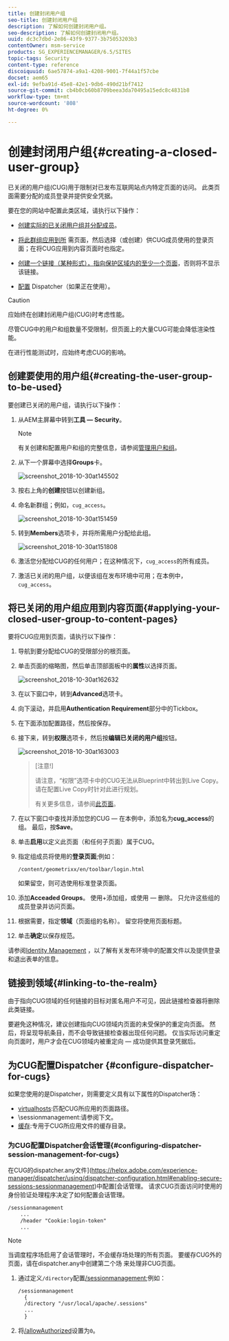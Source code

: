 ```yaml
---
title: 创建封闭用户组
seo-title: 创建封闭用户组
description: 了解如何创建封闭用户组。
seo-description: 了解如何创建封闭用户组。
uuid: dc3c7dbd-2e86-43f9-9377-3b75053203b3
contentOwner: msm-service
products: SG_EXPERIENCEMANAGER/6.5/SITES
topic-tags: Security
content-type: reference
discoiquuid: 6ae57874-a9a1-4208-9001-7f44a1f57cbe
docset: aem65
exl-id: 9efba91d-45e8-42e1-9db6-490d21bf7412
source-git-commit: cb4b0cb60b8709beea3da70495a15edc8c4831b8
workflow-type: tm+mt
source-wordcount: '808'
ht-degree: 0%

---
```


# 创建封闭用户组{#creating-a-closed-user-group}

已关闭的用户组(CUG)用于限制对已发布互联网站点内特定页面的访问。 此类页面需要分配的成员登录并提供安全凭据。

要在您的网站中配置此类区域，请执行以下操作：

* [创建实际的已关闭用户组并分配成员](#creating-the-user-group-to-be-used)。

* [将此群组应用到所](#applying-your-closed-user-group-to-content-pages) 需页面，然后选择（或创建）供CUG成员使用的登录页面；在将CUG应用到内容页面时也指定。

* [创建一个链接（某种形式），指向保护区域内的至少一个页面](#linking-to-the-realm)，否则将不显示该链接。
* [配置](#configure-dispatcher-for-cugs) Dispatcher（如果正在使用）。

>[!CAUTION]
>
>应始终在创建封闭用户组(CUG)时考虑性能。
>
>尽管CUG中的用户和组数量不受限制，但页面上的大量CUG可能会降低渲染性能。
>
>在进行性能测试时，应始终考虑CUG的影响。

## 创建要使用的用户组{#creating-the-user-group-to-be-used}

要创建已关闭的用户组，请执行以下操作：

1. 从AEM主屏幕中转到&#x200B;**工具 — Security**。

   >[!NOTE]
   >
   >有关创建和配置用户和组的完整信息，请参阅[管理用户和组](/help/sites-administering/security.md#managing-users-and-groups)。

1. 从下一个屏幕中选择&#x200B;**Groups**&#x200B;卡。

   ![screenshot_2018-10-30at145502](assets/screenshot_2018-10-30at145502.png)

1. 按右上角的&#x200B;**创建**&#x200B;按钮以创建新组。
1. 命名新群组；例如，`cug_access`。

   ![screenshot_2018-10-30at151459](assets/screenshot_2018-10-30at151459.png)

1. 转到&#x200B;**Members**&#x200B;选项卡，并将所需用户分配给此组。

   ![screenshot_2018-10-30at151808](assets/screenshot_2018-10-30at151808.png)

1. 激活您分配给CUG的任何用户；在这种情况下，`cug_access`的所有成员。
1. 激活已关闭的用户组，以便该组在发布环境中可用；在本例中， `cug_access`。

## 将已关闭的用户组应用到内容页面{#applying-your-closed-user-group-to-content-pages}

要将CUG应用到页面，请执行以下操作：

1. 导航到要分配给CUG的受限部分的根页面。
1. 单击页面的缩略图，然后单击顶部面板中的&#x200B;**属性**&#x200B;以选择页面。

   ![screenshot_2018-10-30at162632](assets/screenshot_2018-10-30at162632.png)

1. 在以下窗口中，转到&#x200B;**Advanced**&#x200B;选项卡。
1. 向下滚动，并启用&#x200B;**Authentication Requirement**&#x200B;部分中的Tickbox。

1. 在下面添加配置路径，然后按保存。
1. 接下来，转到&#x200B;**权限**&#x200B;选项卡，然后按&#x200B;**编辑已关闭的用户组**&#x200B;按钮。

   ![screenshot_2018-10-30at163003](assets/screenshot_2018-10-30at163003.png)

   >[注意!]
   >
   > 请注意，“权限”选项卡中的CUG无法从Blueprint中转出到Live Copy。 请在配置Live Copy时针对此进行规划。
   >
   > 有关更多信息，请参阅[此页面](closed-user-groups.md#aem-livecopy)。

1. 在以下窗口中查找并添加您的CUG — 在本例中，添加名为&#x200B;**cug_access**&#x200B;的组。 最后，按&#x200B;**Save**。
1. 单击&#x200B;**启用**&#x200B;以定义此页面（和任何子页面）属于CUG。
1. 指定组成员将使用的&#x200B;**登录页面**;例如：

   `/content/geometrixx/en/toolbar/login.html`

   如果留空，则可选使用标准登录页面。

1. 添加&#x200B;**Acceaded Groups**。 使用+添加组，或使用 — 删除。 只允许这些组的成员登录并访问页面。
1. 根据需要，指定&#x200B;**领域**（页面组的名称）。 留空将使用页面标题。
1. 单击&#x200B;**确定**&#x200B;以保存规范。

请参阅[Identity Management](/help/sites-administering/identity-management.md) ，以了解有关发布环境中的配置文件以及提供登录和退出表单的信息。

## 链接到领域{#linking-to-the-realm}

由于指向CUG领域的任何链接的目标对匿名用户不可见，因此链接检查器将删除此类链接。

要避免这种情况，建议创建指向CUG领域内页面的未受保护的重定向页面。 然后，将呈现导航条目，而不会导致链接检查器出现任何问题。 仅当实际访问重定向页面时，用户才会在CUG领域内被重定向 — 成功提供其登录凭据后。

## 为CUG配置Dispatcher {#configure-dispatcher-for-cugs}

如果您使用的是Dispatcher，则需要定义具有以下属性的Dispatcher场：

* [virtualhosts](https://helpx.adobe.com/experience-manager/dispatcher/using/dispatcher-configuration.html#identifying-virtual-hosts-virtualhosts):匹配CUG所应用的页面路径。
* \sessionmanagement:请参阅下文。
* [缓存](https://helpx.adobe.com/experience-manager/dispatcher/using/dispatcher-configuration.html#configuring-the-dispatcher-cache-cache):专用于CUG所应用文件的缓存目录。

### 为CUG配置Dispatcher会话管理{#configuring-dispatcher-session-management-for-cugs}

在CUG的dispatcher.any文件](https://helpx.adobe.com/experience-manager/dispatcher/using/dispatcher-configuration.html#enabling-secure-sessions-sessionmanagement)中配置[会话管理。 请求CUG页面访问时使用的身份验证处理程序决定了如何配置会话管理。

```xml
/sessionmanagement
    ...
    /header "Cookie:login-token"
    ...
```

>[!NOTE]
>
>当调度程序场启用了会话管理时，不会缓存场处理的所有页面。 要缓存CUG外的页面，请在dispatcher.any中创建第二个场
>来处理非CUG页面。

1. 通过定义`/directory`配置[/sessionmanagement](https://helpx.adobe.com/experience-manager/dispatcher/using/dispatcher-configuration.html#enabling-secure-sessions-sessionmanagement);例如：

   ```xml
   /sessionmanagement
     {
     /directory "/usr/local/apache/.sessions"
     ...
     }
   ```

1. 将[/allowAuthorized](https://helpx.adobe.com/experience-manager/dispatcher/using/dispatcher-configuration.html#caching-when-authentication-is-used)设置为`0`。
